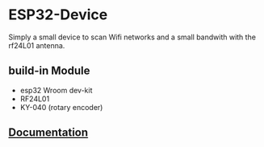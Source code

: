 # ESP32-Device

Simply a small device to scan Wifi networks and a small bandwith with the rf24L01 antenna.

## build-in Module

- esp32 Wroom dev-kit
- RF24L01
- KY-040 (rotary encoder)

## [Documentation](https://artif3xx.github.io/esp32-device) 

